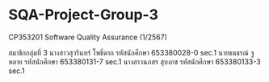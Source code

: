 # SQA-Project-Group-3
CP353201 Software Quality Assurance (1/2567)

สมาชิกกลุ่มที่ 3 
นางสาวสุวรินทร์ โพธิ์ตาก รหัสนักศึกษา 653380028-0 sec.1
นายธนธรณ์ จูหลาย รหัสนักศึกษา 653380131-7 sec.1
นางสาวนภสร สุบงกช  รหัสนักศึกษา 653380133-3 sec.1